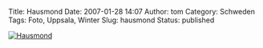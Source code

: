 Title: Hausmond
Date: 2007-01-28 14:07
Author: tom
Category: Schweden
Tags: Foto, Uppsala, Winter
Slug: hausmond
Status: published

[![Hausmond](http://www.fiket.de/pic/housemoon_s.jpg "Hausmond")](http://www.fiket.de/pic/housemoon_l.jpg)

